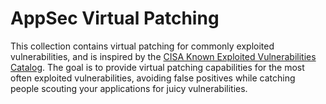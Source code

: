 # AppSec Virtual Patching

This collection contains virtual patching for commonly exploited vulnerabilities, and is inspired by the [CISA Known Exploited Vulnerabilities Catalog](https://www.cisa.gov/known-exploited-vulnerabilities-catalog). The goal is to provide virtual patching capabilities for the most often exploited vulnerabilities, avoiding false positives while catching people scouting your applications for juicy vulnerabilities.
